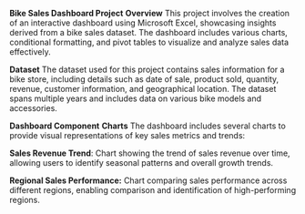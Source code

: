 **Bike Sales Dashboard Project**
**Overview**
This project involves the creation of an interactive dashboard using Microsoft Excel, showcasing insights derived from a bike sales dataset. The dashboard includes various charts, conditional formatting, and pivot tables to visualize and analyze sales data effectively.

**Dataset**
The dataset used for this project contains sales information for a bike store, including details such as date of sale, product sold, quantity, revenue, customer information, and geographical location. The dataset spans multiple years and includes data on various bike models and accessories.

**Dashboard Component**
**Charts**
The dashboard includes several charts to provide visual representations of key sales metrics and trends:

**Sales Revenue Trend**: Chart showing the trend of sales revenue over time, allowing users to identify seasonal patterns and overall growth trends.

**Regional Sales Performance:** Chart comparing sales performance across different regions, enabling comparison and identification of high-performing regions.

